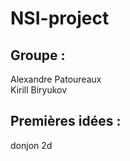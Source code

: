 # NSI-project

## Groupe :
Alexandre Patoureaux <br>
Kirill Biryukov

## Premières idées : 
donjon 2d
